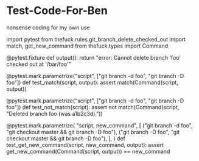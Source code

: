 # Test-Code-For-Ben
nonsense coding for my own use

import pytest
from thefuck.rules.git_branch_delete_checked_out import match, get_new_command
from thefuck.types import Command


@pytest.fixture
def output():
    return "error: Cannot delete branch 'foo' checked out at '/bar/foo'"


@pytest.mark.parametrize("script", ["git branch -d foo", "git branch -D foo"])
def test_match(script, output):
    assert match(Command(script, output))


@pytest.mark.parametrize("script", ["git branch -d foo", "git branch -D foo"])
def test_not_match(script):
    assert not match(Command(script, "Deleted branch foo (was a1b2c3d)."))


@pytest.mark.parametrize(
    "script, new_command",
    [
        ("git branch -d foo", "git checkout master && git branch -D foo"),
        ("git branch -D foo", "git checkout master && git branch -D foo"),
    ],
)
def test_get_new_command(script, new_command, output):
    assert get_new_command(Command(script, output)) == new_command
